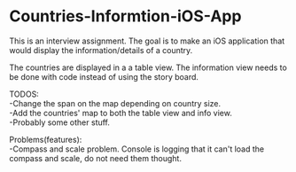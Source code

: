 # Countries-Informtion-iOS-App
This is an interview assignment. The goal is to make an iOS application that would display the information/details of a country.

The countries are displayed in a a table view. The information view needs to be done with code instead of using the story board.

TODOS:<br />
-Change the span on the map depending on country size.<br />
-Add the countries' map to both the table view and info view.<br />
-Probably some other stuff.

Problems(features):<br />
-Compass and scale problem. Console is logging that it can't load the compass and scale, do not need them thought.
